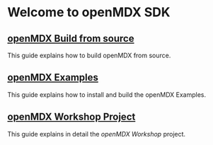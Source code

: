 # Welcome to openMDX SDK #

## [openMDX Build from source](./BuildFromSource.md) ##
This guide explains how to build openMDX from source.

## [openMDX Examples](./Examples.md) ##
This guide explains how to install and build the openMDX Examples.

## [openMDX Workshop Project](./Workshop.md) ##
This guide explains in detail the _openMDX Workshop_ project.
